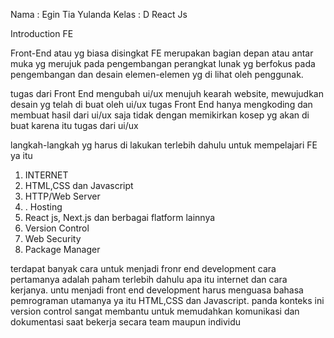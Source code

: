 Nama : Egin Tia Yulanda
Kelas : D React Js

Introduction FE

Front-End atau yg biasa disingkat FE merupakan bagian depan atau antar muka yg merujuk pada pengembangan perangkat lunak yg berfokus pada pengembangan dan desain elemen-elemen yg di lihat oleh penggunak. 

tugas dari Front End mengubah ui/ux menujuh kearah website, mewujudkan desain yg telah di buat oleh ui/ux
tugas Front End hanya mengkoding dan membuat hasil dari ui/ux saja tidak dengan memikirkan kosep yg akan di buat karena itu tugas dari ui/ux

langkah-langkah yg harus di lakukan terlebih dahulu untuk mempelajari FE ya itu 
1. INTERNET
2. HTML,CSS dan Javascript
3. HTTP/Web Server
4. . Hosting
5. React js, Next.js dan berbagai flatform lainnya
6. Version Control
7. Web Security
8. Package Manager

terdapat banyak cara untuk menjadi fronr end development cara pertamanya adalah paham terlebih dahulu apa itu internet dan cara kerjanya. untu menjadi front end development harus menguasa bahasa pemrograman utamanya ya itu HTML,CSS dan Javascript. 
panda konteks ini version control sangat membantu untuk memudahkan komunikasi dan dokumentasi saat bekerja secara team maupun individu 






